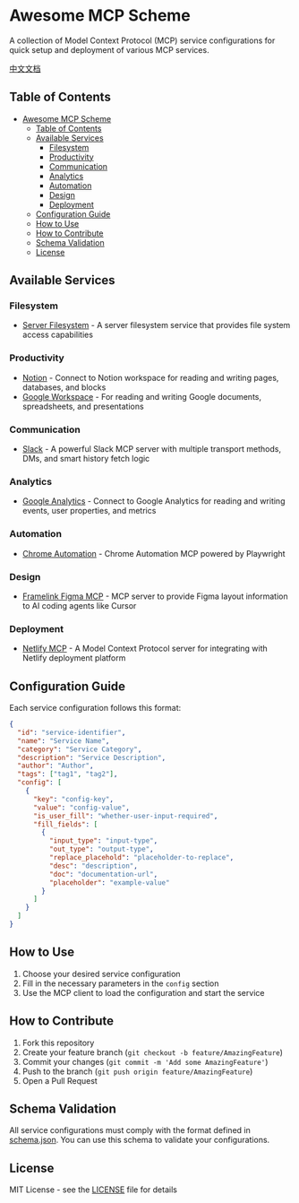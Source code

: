 # Awesome MCP Scheme

A collection of Model Context Protocol (MCP) service configurations for quick setup and deployment of various MCP services.

[中文文档](./README-zh.md)

## Table of Contents

- [Awesome MCP Scheme](#awesome-mcp-scheme)
  - [Table of Contents](#table-of-contents)
  - [Available Services](#available-services)
    - [Filesystem](#filesystem)
    - [Productivity](#productivity)
    - [Communication](#communication)
    - [Analytics](#analytics)
    - [Automation](#automation)
    - [Design](#design)
    - [Deployment](#deployment)
  - [Configuration Guide](#configuration-guide)
  - [How to Use](#how-to-use)
  - [How to Contribute](#how-to-contribute)
  - [Schema Validation](#schema-validation)
  - [License](#license)

## Available Services

### Filesystem

- [Server Filesystem](https://github.com/modelcontextprotocol/server-filesystem) - A server filesystem service that provides file system access capabilities

### Productivity

- [Notion](https://github.com/makenotion/notion-mcp-server) - Connect to Notion workspace for reading and writing pages, databases, and blocks
- [Google Workspace](https://github.com/taylorwilsdon/google_workspace_mcp) - For reading and writing Google documents, spreadsheets, and presentations

### Communication

- [Slack](https://github.com/korotovsky/slack-mcp-server) - A powerful Slack MCP server with multiple transport methods, DMs, and smart history fetch logic

### Analytics

- [Google Analytics](https://github.com/surendranb/google-analytics-mcp) - Connect to Google Analytics for reading and writing events, user properties, and metrics

### Automation

- [Chrome Automation](https://github.com/JackZhao98/chrome-automation-mcp) - Chrome Automation MCP powered by Playwright

### Design

- [Framelink Figma MCP](https://github.com/GLips/Figma-Context-MCP) - MCP server to provide Figma layout information to AI coding agents like Cursor

### Deployment

- [Netlify MCP](https://github.com/netlify/netlify-mcp) - A Model Context Protocol server for integrating with Netlify deployment platform

## Configuration Guide

Each service configuration follows this format:

```json
{
  "id": "service-identifier",
  "name": "Service Name",
  "category": "Service Category",
  "description": "Service Description",
  "author": "Author",
  "tags": ["tag1", "tag2"],
  "config": [
    {
      "key": "config-key",
      "value": "config-value",
      "is_user_fill": "whether-user-input-required",
      "fill_fields": [
        {
          "input_type": "input-type",
          "out_type": "output-type",
          "replace_placehold": "placeholder-to-replace",
          "desc": "description",
          "doc": "documentation-url",
          "placeholder": "example-value"
        }
      ]
    }
  ]
}
```

## How to Use

1. Choose your desired service configuration
2. Fill in the necessary parameters in the `config` section
3. Use the MCP client to load the configuration and start the service

## How to Contribute

1. Fork this repository
2. Create your feature branch (`git checkout -b feature/AmazingFeature`)
3. Commit your changes (`git commit -m 'Add some AmazingFeature'`)
4. Push to the branch (`git push origin feature/AmazingFeature`)
5. Open a Pull Request

## Schema Validation

All service configurations must comply with the format defined in [schema.json](./schema.json). You can use this schema to validate your configurations.

## License

MIT License - see the [LICENSE](./LICENSE) file for details
